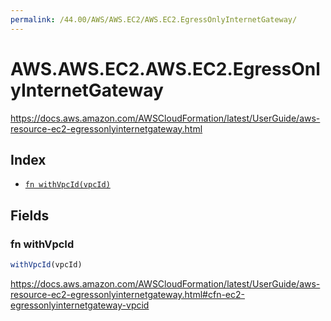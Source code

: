 ```yaml
---
permalink: /44.00/AWS/AWS.EC2/AWS.EC2.EgressOnlyInternetGateway/
---
```


# AWS.AWS.EC2.AWS.EC2.EgressOnlyInternetGateway

https://docs.aws.amazon.com/AWSCloudFormation/latest/UserGuide/aws-resource-ec2-egressonlyinternetgateway.html

## Index

* [`fn withVpcId(vpcId)`](#fn-withvpcid)

## Fields

### fn withVpcId

```ts
withVpcId(vpcId)
```

https://docs.aws.amazon.com/AWSCloudFormation/latest/UserGuide/aws-resource-ec2-egressonlyinternetgateway.html#cfn-ec2-egressonlyinternetgateway-vpcid